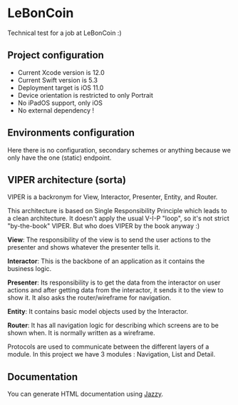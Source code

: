 # LeBonCoin
Technical test for a job at LeBonCoin :)

## Project configuration

- Current Xcode version is 12.0
- Current Swift version is 5.3
- Deployment target is iOS 11.0
- Device orientation is restricted to only Portrait
- No iPadOS support, only iOS
- No external dependency !

## Environments configuration
Here there is no configuration, secondary schemes or anything because we only have the one (static) endpoint. 

## VIPER architecture (sorta)

VIPER is a backronym for View, Interactor, Presenter, Entity, and Router.

This architecture is based on Single Responsibility Principle which leads to a clean architecture.
It doesn't apply the usual V-I-P "loop", so it's not strict "by-the-book" VIPER. But who does VIPER by the book anyway :)

**View**: The responsibility of the view is to send the user actions to the presenter and shows whatever the presenter tells it.

**Interactor**: This is the backbone of an application as it contains the business logic.

**Presenter**: Its responsibility is to get the data from the interactor on user actions and after getting data from the interactor, it sends it to the view to show it. It also asks the router/wireframe for navigation.

**Entity**: It contains basic model objects used by the Interactor.

**Router**: It has all navigation logic for describing which screens are to be shown when. It is normally written as a wireframe.

Protocols are used to communicate between the different layers of a module.
In this project we have 3 modules : Navigation, List and Detail.

## Documentation

You can generate HTML documentation using [Jazzy](https://github.com/realm/jazzy).


